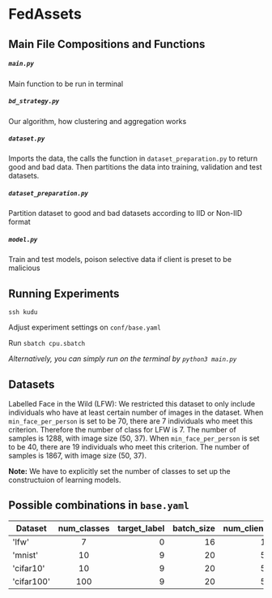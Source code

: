 # FedAssets

## Main File Compositions and Functions

##### `main.py`
Main function to be run in terminal

##### `bd_strategy.py`
Our algorithm, how clustering and aggregation works

##### `dataset.py`
Imports the data, the calls the function in `dataset_preparation.py` to return good and bad data. Then partitions the data into training, validation and test datasets.

##### `dataset_preparation.py`
Partition dataset to good and bad datasets according to IID or Non-IID format

##### `model.py`
Train and test models, poison selective data if client is preset to be malicious

## Running Experiments
`ssh kudu` 

Adjust experiment settings on `conf/base.yaml`

Run `sbatch cpu.sbatch`

*Alternatively, you can simply run on the terminal by `python3 main.py`*

## Datasets
Labelled Face in the Wild (LFW): We restricted this dataset to only include individuals who have at least certain number of images in the dataset. When `min_face_per_person` is set to be 70, there are 7 individuals who meet this criterion. Therefore the number of class for LFW is 7. The number of samples is 1288, with image size (50, 37). When `min_face_per_person` is set to be 40, there are 19 individuals who meet this criterion. The number of samples is 1867, with image size (50, 37).


**Note:** We have to explicitly set the number of classes to set up the constructuion of learning models.

## Possible combinations in `base.yaml`

| Dataset | num_classes | target_label | batch_size | num_clients | num_clients_per_round_fit |
| ------- |:-------:| -------:| -------:| -------:| -------:|
| 'lfw'      | 7 | 0 | 16 | 10 | 10 |
| 'mnist'   | 10 | 9 | 20 | 50 | 15 |
| 'cifar10' | 10 | 9 | 20 | 50 | 15 |
| 'cifar100' | 100 | 9 | 20 | 50 | 15 |

